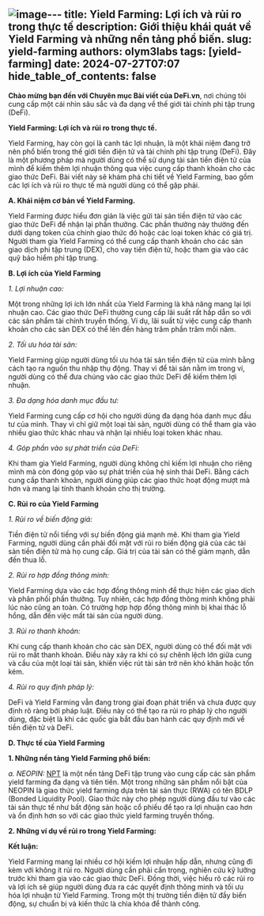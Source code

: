 ![image](https://github.com/user-attachments/assets/6bb8fb5e-79be-4bc1-bfad-496d1f2d5bc5)---
title: Yield Farming: Lợi ích và rủi ro trong thực tế
description: Giới thiệu khái quát về Yield Farming và những nền tảng phổ biến.
slug: yield-farming
authors: olym3labs
tags: [yield-farming]
date: 2024-07-27T07:07
hide_table_of_contents: false
---

**Chào mừng bạn đến với Chuyên mục Bài viết của DeFi.vn**, nơi chúng tôi cung cấp một cái nhìn sâu sắc và đa dạng về thế giới tài chính phi tập trung (DeFi). 

<!-- truncate -->

**Yield Farming: Lợi ích và rủi ro trong thực tế.**

Yield Farming, hay còn gọi là canh tác lợi nhuận, là một khái niệm đang trở nên phổ biến trong thế giới tiền điện tử và tài chính phi tập trung (DeFi). Đây là một phương pháp mà người dùng có thể sử dụng tài sản tiền điện tử của mình để kiếm thêm lợi nhuận thông qua việc cung cấp thanh khoản cho các giao thức DeFi. Bài viết này sẽ khám phá chi tiết về Yield Farming, bao gồm các lợi ích và rủi ro thực tế mà người dùng có thể gặp phải.



**A. Khái niệm cơ bản về Yield Farming.**

Yield Farming được hiểu đơn giản là việc gửi tài sản tiền điện tử vào các giao thức DeFi để nhận lại phần thưởng. Các phần thưởng này thường đến dưới dạng token của chính giao thức đó hoặc các loại token khác có giá trị. Người tham gia Yield Farming có thể cung cấp thanh khoản cho các sàn giao dịch phi tập trung (DEX), cho vay tiền điện tử, hoặc tham gia vào các quỹ bảo hiểm phi tập trung.


**B. Lợi ích của Yield Farming**

*1. Lợi nhuận cao:*

Một trong những lợi ích lớn nhất của Yield Farming là khả năng mang lại lợi nhuận cao. Các giao thức DeFi thường cung cấp lãi suất rất hấp dẫn so với các sản phẩm tài chính truyền thống. Ví dụ, lãi suất từ việc cung cấp thanh khoản cho các sàn DEX có thể lên đến hàng trăm phần trăm mỗi năm.

*2. Tối ưu hóa tài sản:*

Yield Farming giúp người dùng tối ưu hóa tài sản tiền điện tử của mình bằng cách tạo ra nguồn thu nhập thụ động. Thay vì để tài sản nằm im trong ví, người dùng có thể đưa chúng vào các giao thức DeFi để kiếm thêm lợi nhuận.

*3. Đa dạng hóa danh mục đầu tư:*

Yield Farming cung cấp cơ hội cho người dùng đa dạng hóa danh mục đầu tư của mình. Thay vì chỉ giữ một loại tài sản, người dùng có thể tham gia vào nhiều giao thức khác nhau và nhận lại nhiều loại token khác nhau.

*4. Góp phần vào sự phát triển của DeFi:*

Khi tham gia Yield Farming, người dùng không chỉ kiếm lợi nhuận cho riêng mình mà còn đóng góp vào sự phát triển của hệ sinh thái DeFi. Bằng cách cung cấp thanh khoản, người dùng giúp các giao thức hoạt động mượt mà hơn và mang lại tính thanh khoản cho thị trường.

**C. Rủi ro của Yield Farming**

*1. Rủi ro về biến động giá:*

Tiền điện tử nổi tiếng với sự biến động giá mạnh mẽ. Khi tham gia Yield Farming, người dùng cần phải đối mặt với rủi ro biến động giá của các tài sản tiền điện tử mà họ cung cấp. Giá trị của tài sản có thể giảm mạnh, dẫn đến thua lỗ.

*2. Rủi ro hợp đồng thông minh:*

Yield Farming dựa vào các hợp đồng thông minh để thực hiện các giao dịch và phân phối phần thưởng. Tuy nhiên, các hợp đồng thông minh không phải lúc nào cũng an toàn. Có trường hợp hợp đồng thông minh bị khai thác lỗ hổng, dẫn đến việc mất tài sản của người dùng.

*3. Rủi ro thanh khoản:*

Khi cung cấp thanh khoản cho các sàn DEX, người dùng có thể đối mặt với rủi ro mất thanh khoản. Điều này xảy ra khi có sự chênh lệch lớn giữa cung và cầu của một loại tài sản, khiến việc rút tài sản trở nên khó khăn hoặc tốn kém.

*4. Rủi ro quy định pháp lý:*

DeFi và Yield Farming vẫn đang trong giai đoạn phát triển và chưa được quy định rõ ràng bởi pháp luật. Điều này có thể tạo ra rủi ro pháp lý cho người dùng, đặc biệt là khi các quốc gia bắt đầu ban hành các quy định mới về tiền điện tử và DeFi.

**D. Thực tế của Yield Farming**

**1. Những nền tảng Yield Farming phổ biến:**

*a. NEOPIN:* [NPT](https://docs.neopin.io/earn-with-neopin/derivatives) là một nền tảng DeFi tập trung vào cung cấp các sản phẩm yield farming đa dạng và tiên tiến. Một trong những sản phẩm nổi bật của NEOPIN là giao thức yield farming dựa trên tài sản thực (RWA) có tên BDLP (Bonded Liquidity Pool). Giao thức này cho phép người dùng đầu tư vào các tài sản thực tế như bất động sản hoặc cổ phiếu để tạo ra lợi nhuận cao hơn và ổn định hơn so với các giao thức yield farming truyền thống.

**2. Những ví dụ về rủi ro trong Yield Farming:**

**Kết luận:**

Yield Farming mang lại nhiều cơ hội kiếm lợi nhuận hấp dẫn, nhưng cũng đi kèm với không ít rủi ro. Người dùng cần phải cẩn trọng, nghiên cứu kỹ lưỡng trước khi tham gia vào các giao thức DeFi. Đồng thời, việc hiểu rõ các rủi ro và lợi ích sẽ giúp người dùng đưa ra các quyết định thông minh và tối ưu hóa lợi nhuận từ Yield Farming. Trong một thị trường tiền điện tử đầy biến động, sự chuẩn bị và kiến thức là chìa khóa để thành công.
